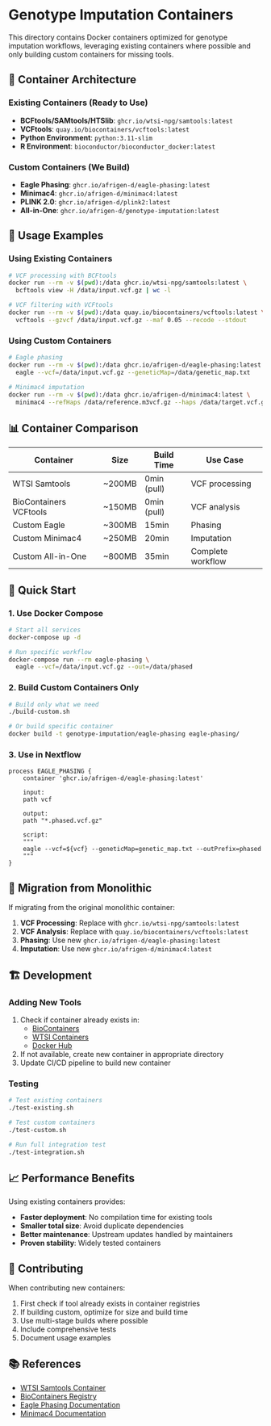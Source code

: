 # Genotype Imputation Containers

This directory contains Docker containers optimized for genotype imputation workflows, leveraging existing containers where possible and only building custom containers for missing tools.

## 🐳 Container Architecture

### Existing Containers (Ready to Use)
- **BCFtools/SAMtools/HTSlib**: `ghcr.io/wtsi-npg/samtools:latest`
- **VCFtools**: `quay.io/biocontainers/vcftools:latest`
- **Python Environment**: `python:3.11-slim`
- **R Environment**: `bioconductor/bioconductor_docker:latest`

### Custom Containers (We Build)
- **Eagle Phasing**: `ghcr.io/afrigen-d/eagle-phasing:latest`
- **Minimac4**: `ghcr.io/afrigen-d/minimac4:latest`
- **PLINK 2.0**: `ghcr.io/afrigen-d/plink2:latest`
- **All-in-One**: `ghcr.io/afrigen-d/genotype-imputation:latest`

## 🔧 Usage Examples

### Using Existing Containers
```bash
# VCF processing with BCFtools
docker run --rm -v $(pwd):/data ghcr.io/wtsi-npg/samtools:latest \
  bcftools view -H /data/input.vcf.gz | wc -l

# VCF filtering with VCFtools
docker run --rm -v $(pwd):/data quay.io/biocontainers/vcftools:latest \
  vcftools --gzvcf /data/input.vcf.gz --maf 0.05 --recode --stdout
```

### Using Custom Containers
```bash
# Eagle phasing
docker run --rm -v $(pwd):/data ghcr.io/afrigen-d/eagle-phasing:latest \
  eagle --vcf=/data/input.vcf.gz --geneticMap=/data/genetic_map.txt

# Minimac4 imputation
docker run --rm -v $(pwd):/data ghcr.io/afrigen-d/minimac4:latest \
  minimac4 --refHaps /data/reference.m3vcf.gz --haps /data/target.vcf.gz
```

## 📊 Container Comparison

| Container | Size | Build Time | Use Case |
|-----------|------|------------|----------|
| WTSI Samtools | ~200MB | 0min (pull) | VCF processing |
| BioContainers VCFtools | ~150MB | 0min (pull) | VCF analysis |
| Custom Eagle | ~300MB | 15min | Phasing |
| Custom Minimac4 | ~250MB | 20min | Imputation |
| Custom All-in-One | ~800MB | 35min | Complete workflow |

## 🚀 Quick Start

### 1. Use Docker Compose
```bash
# Start all services
docker-compose up -d

# Run specific workflow
docker-compose run --rm eagle-phasing \
  eagle --vcf=/data/input.vcf.gz --out=/data/phased
```

### 2. Build Custom Containers Only
```bash
# Build only what we need
./build-custom.sh

# Or build specific container
docker build -t genotype-imputation/eagle-phasing eagle-phasing/
```

### 3. Use in Nextflow
```nextflow
process EAGLE_PHASING {
    container 'ghcr.io/afrigen-d/eagle-phasing:latest'
    
    input:
    path vcf
    
    output:
    path "*.phased.vcf.gz"
    
    script:
    """
    eagle --vcf=${vcf} --geneticMap=genetic_map.txt --outPrefix=phased
    """
}
```

## 🔄 Migration from Monolithic

If migrating from the original monolithic container:
1. **VCF Processing**: Replace with `ghcr.io/wtsi-npg/samtools:latest`
2. **VCF Analysis**: Replace with `quay.io/biocontainers/vcftools:latest`
3. **Phasing**: Use new `ghcr.io/afrigen-d/eagle-phasing:latest`
4. **Imputation**: Use new `ghcr.io/afrigen-d/minimac4:latest`

## 🏗️ Development

### Adding New Tools
1. Check if container already exists in:
   - [BioContainers](https://biocontainers.pro)
   - [WTSI Containers](https://github.com/wtsi-npg)
   - [Docker Hub](https://hub.docker.com)
2. If not available, create new container in appropriate directory
3. Update CI/CD pipeline to build new container

### Testing
```bash
# Test existing containers
./test-existing.sh

# Test custom containers
./test-custom.sh

# Run full integration test
./test-integration.sh
```

## 📈 Performance Benefits

Using existing containers provides:
- **Faster deployment**: No compilation time for existing tools
- **Smaller total size**: Avoid duplicate dependencies
- **Better maintenance**: Upstream updates handled by maintainers
- **Proven stability**: Widely tested containers

## 🤝 Contributing

When contributing new containers:
1. First check if tool already exists in container registries
2. If building custom, optimize for size and build time
3. Use multi-stage builds where possible
4. Include comprehensive tests
5. Document usage examples

## 📚 References

- [WTSI Samtools Container](https://github.com/wtsi-npg/samtools_container)
- [BioContainers Registry](https://biocontainers.pro)
- [Eagle Phasing Documentation](https://alkesgroup.broadinstitute.org/Eagle/)
- [Minimac4 Documentation](https://genome.sph.umich.edu/wiki/Minimac4) 